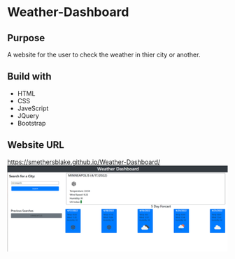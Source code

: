 # Weather-Dashboard

## Purpose

A website for the user to check the weather in thier city or another.

## Build with

- HTML
- CSS
- JaveScript
- JQuery
- Bootstrap

## Website URL

https://smethersblake.github.io/Weather-Dashboard/
![](./assets/img/Weather-dashboard-img.png)
